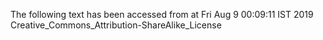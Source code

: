 The following text has been accessed from at Fri Aug 9 00:09:11 IST 2019
Creative_Commons_Attribution-ShareAlike_License
